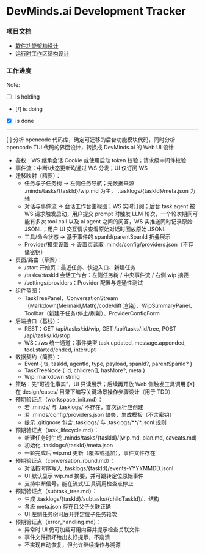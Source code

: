 # DevMinds.ai Development Tracker

### 项目文档

- [软件功能架构设计](./design/Architecture.md)
- [运行时工作区结构设计](./design/WorkspaceStructure.md)

### 工作进度

Note: 

- [ ] is holding
- [/] is doing
- [X] is done

---

[ ] 分析 opencode 代码库，确定可迁移的后台功能模块代码，同时分析 opencode TUI 代码的界面设计，转换成 DevMinds.ai 的 Web UI 设计
  - 鉴权：WS 继承会话 Cookie 或使用启动 token 校验；请求级中间件校验
  - 事件流：中断/状态更新均通过 WS 分发；UI 仅订阅 WS
  - 迁移映射（精要）：
    - 任务与子任务树 → 左侧任务导航；元数据来源 .minds/tasks/{taskId}/wip.md 为主， .tasklogs/{taskId}/meta.json 为辅
    - 对话与事件流 → 会话工作台主视图；WS 实时订阅；后台 task agent 被 WS 请求触发启动，用户提交 prompt 时触发 LLM 轮次，一个轮次期间可能有多次 tool call 以及 ai agent 之间的问答，WS 实推送同时记录原始 JSONL；用户 UI 交互请求查看原始对话时回放原始 JSONL
    - 工具/命令状态 → 基于事件的 spanId/parentSpanId 折叠展示
    - Provider/模型设置 → 设置页读取 .minds/config/providers.json（不存储密钥）
  - 页面/路由（草案）：
    - /start 开始页：最近任务、快速入口、新建任务
    - /tasks/:taskId 会话工作台：左侧任务树 / 中央事件流 / 右侧 wip 摘要
    - /settings/providers：Provider 配置与连通性测试
  - 组件蓝图：
    - TaskTreePanel、ConversationStream（Markdown(Mermaid,Math)/code/diff 渲染）、WipSummaryPanel、Toolbar（新建子任务/停止/刷新）、ProviderConfigForm
  - 后端接口（基线）：
    - REST：GET /api/tasks/:id/wip, GET /api/tasks/:id/tree, POST /api/tasks/:id/stop
    - WS：/ws 统一通道；事件类型 task.updated, message.appended, tool.started/ended, interrupt
  - 数据契约（简要）：
    - Event { ts, taskId, agentId, type, payload, spanId?, parentSpanId? }
    - TaskTreeNode { id, children[], hasMore?, meta }
    - Wip: markdown string
  - 策略：先“可视化事实”，UI 只读展示；后续再开放 Web 侧触发工具调用
[X] 在 design/cases/ 目录下编写关键场景操作步骤设计（用于 TDD）
  - 预期验证点（workspace_init.md）：
    - 若 .minds/ 与 .tasklogs/ 不存在，首次运行应创建
    - 若 .minds/config/providers.json 缺失，生成模板（不含密钥）
    - 提示 .gitignore 包含 .tasklogs/ 与 .tasklogs/**/*.jsonl 规则
  - 预期验证点（task_lifecycle.md）：
    - 新建任务时生成 .minds/tasks/{taskId}/(wip.md, plan.md, caveats.md)
    - 初始化 .tasklogs/{taskId}/meta.json
    - 一轮完成后 wip.md 更新（覆盖或追加），事件文件存在
  - 预期验证点（conversation_round.md）：
    - 对话按时序写入 .tasklogs/{taskId}/events-YYYYMMDD.jsonl
    - UI 默认显示 wip.md 摘要，并可跳转定位原始事件
    - 支持中断信号，能在流式/工具调用检查点停止
  - 预期验证点（subtask_tree.md）：
    - 生成 .tasklogs/{taskId}/subtasks/{childTaskId}/… 结构
    - 各级 meta.json 存在且父子关联正确
    - UI 左侧任务树可展开并定位子任务轮次
  - 预期验证点（error_handling.md）：
    - 异常时 UI 仍可加载可用内容并提示检查关联文件
    - 事件文件损坏给出友好提示，不崩溃
    - 不实现自动恢复，但允许继续操作与溯源
